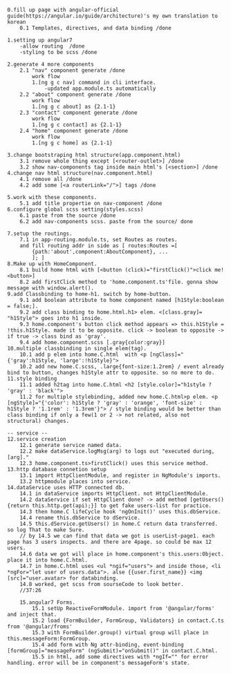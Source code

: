     0.fill up page with angular-official guide(https://angular.io/guide/architecture)'s my own translation to korean
        0.1 Templates, directives, and data binding /done

    1.setting up angular7
        -allow routing  /done
        -styling to be scss /done

    2.generate 4 more components
        2.1 "nav" component generate /done
            work flow
            1.[ng g c nav] command in cli interface.
                -updated app.module.ts automatically
        2.2 "about" component generate /done
            work flow
            1.[ng g c about] as {2.1-1}
        2.3 "contact" component generate /done
            work flow
            1.[ng g c contact] as {2.1-1}
        2.4 "home" component generate /done
            work flow
            1.[ng g c home] as {2.1-1}

    3.change bootstraping html structure(app.component.html)
        3.1 remove whole thing except [<router-outlet>] /done
        3.2 show nav-components tag inside main html's [<section>] /done
    4.change nav html structure(nav.component.html)
        4.1 remove all /done
        4.2 add some [<a routerLink="/">] tags /done
    
    5.work with these components.
        5.1 add title propertie on nav-component /done
    6.configure global scss setting(styles.scss)
        6.1 paste from the source /done
        6.2 add nav-components scss. paste from the source/ done
    
    7.setup the routings.
        7.1 in app-routing.module.ts, set Routes as routes.
        and fill routing addr in side as [ routes:Routes =[
            {path:'about',component:AboutComponent}, ...
            ]; ]
    8.Make up with HomeComponent.
        8.1 build home html with [<button (click)="firstClick()">click me!<button>]
        8.2 add firstClick method to 'home.component.ts'file. gonna show message with window.alert().
    9.add Classbinding to home-h1. switch by home-button.
        9.1 add boolean attribute to home component named [h1Style:boolean = false;].
        9.2 add class binding to home.html.h1> elem. <[class.gray]= "h1Style"> goes into h1 inside.
        9.3 home.component's button click method appears => this.h1Style = !this.h1Style. made it to be opposite. click -> boolean to opposite -> if true -> class bind as 'gray'.
        9.4 add home.component.scss [.gray{color:gray}]
    10.multiple classbinding in single elem(tag).
        10.1 add p elem into home.C.html  with <p [ngClass]="{'gray':h1Style, 'large':!h1Style}">
        10.2 add new home.C.scss, .large{font-size:1.2rem} / event already bind to button, changes h1Style attr to opposite. so no more to do.
    11.style binding
        11.1 added h2tag into home.C.html <h2 [style.color]="h1style ?  'gray' : 'black'">
        11.2 for multiple stylebinding, added new home.C.html>p elem. <p [ngStyle]="{'color': h1Style ? 'gray' : 'orange', 'font-size' : h1Style ? '1.1rem' : '1.3rem'}"> / style binding would be better than class binding if only a few(1 or 2 -> not related, also not structural) changes.

    -- service --
    12.service creation
        12.1 generate service named data.
        12.2 make dataService.logMsg(arg) to logs out "executed during, [arg]." 
        12.3 home.component.ts>firstClick() uses this service method.
    13.http database connetion setup
        13.1 import HttpClientModule, and register in NgModule's imports.
        13.2 httpmodule places into service.
    14.dataService uses HTTP connected db.
        14.1 in dataService imports HttpClient. not HttpClientModule.
        14.2 dataService if set HttpClient done? -> add method [getUsers(){return this.http.get(api);}] to get fake users-list for practice.
        14.3 then home.C lifeCycle hook 'ngOnInit()' uses this.dbService.
        14.4 rename this.dbService to dService.
        14.5 this.dService.getUsers() in home.C return data transferred. so log That to make Sure.
        // by 14.5 we can find that data we got is userList-page1. each page has 3 users inspects. and there are 4page. so could be max 12 users.
        14.6 data we got will place in home.component's this.users:Object. place it into home.C.html.
        14.7 in home.C.html uses <ul *ngif="users"> and inside those, <li *ngFor="let user of users.data">. alse {{user.first_name}} <img [src]="user.avatar> for databinding.
        14.8 worked, get scss from sourseCode to look better.
        //37:26

        15.angular7 Forms.
            15.1 setUp ReactiveFormModule. import from '@angular/forms' and inject that.
            15.2 load {FormBuilder, FormGroup, Validators} in contact.C.ts from '@angular/froms'
            15.3 with FormBuilder.group() virtual group will place in this.messageForm:FormGroup.
            15.4 add form with Ng attr-binding, event-binding [formGroup]="messageForm" (ngSubmit)="onSubmit()" in contact.C.html.
            15.5 in html, add some directives with *ngIf="" for error handling. error will be in component's messageForm's state.
    